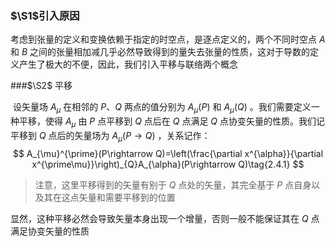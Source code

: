 ### $\S1$引入原因

​	考虑到张量的定义和变换依赖于指定的时空点，是逐点定义的，两个不同时空点 $A$ 和 $B$ 之间的张量相加减几乎必然导致得到的量失去张量的性质，这对于导数的定义产生了极大的不便，因此，我们引入平移与联络两个概念

###$\S2$ 平移

​	设矢量场 $A_\mu$ 在相邻的 $P、Q$ 两点的值分别为 $A_\mu(P)$ 和 $A_\mu(Q)$ 。我们需要定义一种平移，使得 $A_\mu$ 由 $P$ 点平移到 $Q$ 点后在 $Q$ 点满足 $Q$ 点协变矢量的性质。我们记平移到 $Q$ 点后的矢量场为 $A_\mu(P\to Q)$ ，关系记作：
$$
A_{\mu}^{\prime}(P\rightarrow Q)=\left(\frac{\partial x^{\alpha}}{\partial x^{\prime\mu}}\right)_{Q}A_{\alpha}(P\rightarrow Q)\tag{2.4.1}
$$

> 注意，这里平移得到的矢量有别于 $Q$ 点处的矢量，其完全基于 $P$ 点自身以及其在这点矢量和需要平移到的位置

显然，这种平移必然会导致矢量本身出现一个增量，否则一般不能保证其在 $Q$ 点满足协变矢量的性质

